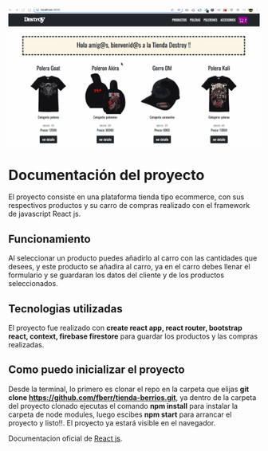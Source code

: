 ![alt text](https://raw.githubusercontent.com/fberr/tienda-berrios/main/testing.gif)


# Documentación del proyecto

El proyecto consiste en una plataforma tienda tipo ecommerce, con sus respectivos productos y su carro de compras realizado con el framework de javascript React js.

## Funcionamiento

Al seleccionar un producto puedes añadirlo al carro con las cantidades que desees, y este producto se añadira al carro, ya en el carro debes llenar el formulario y se guardaran los datos del cliente y de los productos seleccionados.


## Tecnologias utilizadas

El proyecto fue realizado con **create react app, react router, bootstrap react, context, firebase firestore** para guardar los productos y las compras realizadas.


## Como puedo inicializar el proyecto

Desde la terminal, lo primero es clonar el repo en la carpeta que elijas **git clone https://github.com/fberr/tienda-berrios.git**, ya dentro de la carpeta del proyecto clonado ejecutas el comando **npm install** para instalar la carpeta de node modules, luego escibes **npm start** para arrancar el proyecto y listo!!. El proyecto ya estará visible en el navegador.

Documentacion oficial de [React js](https://reactjs.org/).


